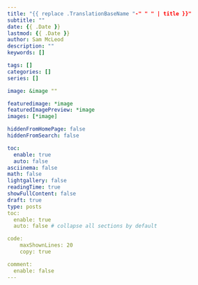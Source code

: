 ```yaml
---
title: "{{ replace .TranslationBaseName "-" " " | title }}"
subtitle: ""
date: {{ .Date }}
lastmod: {{ .Date }}
author: Sam McLeod
description: ""
keywords: []

tags: []
categories: []
series: []

image: &image ""

featuredimage: *image
featuredImagePreview: *image
images: [*image]

hiddenFromHomePage: false
hiddenFromSearch: false

toc:
  enable: true
  auto: false
asciinema: false
math: false
lightgallery: false
readingTime: true
showFullContent: false
draft: true
type: posts
toc:
  enable: true
  auto: false # collapse all sections by default

code:
    maxShownLines: 20
    copy: true

comment:
  enable: false
---
```


<!-- markdownlint-disable MD025 -->
